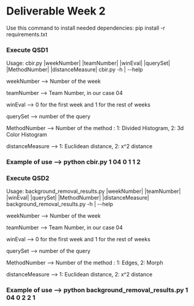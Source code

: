 
# Deliverable Week 2

Use this command to install needed dependencies:
pip install -r requirements.txt

### Execute QSD1

Usage:
  cbir.py |weekNumber| |teamNumber| |winEval| |querySet| |MethodNumber| |distanceMeasure|
  cbir.py -h | --help
  
  weekNumber --> Number of the week

  teamNumber --> Team Number, in our case 04
  
  winEval --> 0 for the first week and 1 for the rest of weeks
  
  querySet --> number of the query
  
  MethodNumber --> Number of the method : 1: Divided Histogram, 2: 3d Color Histogram
  
  distanceMeasure --> 1: Euclidean distance, 2: x^2 distance
  
  ### Example of use --> python cbir.py 1 04 0 1 1 2


### Execute QSD2

Usage:
  background_removal_results.py |weekNumber| |teamNumber| |winEval| |querySet| |MethodNumber| |distanceMeasure| 
  background_removal_results.py -h | --help
  
  weekNumber --> Number of the week
  
  teamNumber --> Team Number, in our case 04
  
  winEval --> 0 for the first week and 1 for the rest of weeks
  
  querySet --> number of the query
  
  MethodNumber --> Number of the method : 1: Edges, 2: Morph
  
  distanceMeasure --> 1: Euclidean distance, 2: x^2 distance
  
  ### Example of use --> python background_removal_results.py 1 04 0 2 2 1




